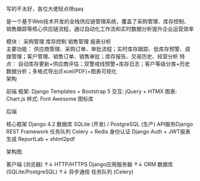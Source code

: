 
写的不太好，各位大佬轻点喷qaq

是一个基于Web技术开发的​​全栈供应链管理系统​​，覆盖了采购管理、库存控制、销售跟踪等核心供应链流程，通过自动化工作流和实时数据分析提升企业运营效率

模块： 采购管理 库存控制​​	销售管理 报表分析 	
主要功能： 供应商管理、采购订单、审批流程；实时库存跟踪、低库存预警、调拨管理；客户管理、销售订单、销售审批；库存报告、交易历史、经营分析
特点： 自动库存更新+供应商评估；双警戒线预警+库存日志；客户等级分类+历史数据分析；多格式导出(Excel/PDF)+图表可视化
​​​​	
​​
架构

前端
​​框架​​: Django Templates + Bootstrap 5
​​交互​​: jQuery + HTMX
​​图表​​: Chart.js
​​样式​​: Font Awesome 图标库

后端

​​核心框架​​	 Django 4.2
​​数据库​​	   SQLite (开发) / PostgreSQL (生产)
​​API服务​​	 Django REST Framework
​​任务队列​​	 Celery + Redis
​​身份认证​​	 Django Auth + JWT
​​报表生成​​	 ReportLab + xhtml2pdf

架构图

客户端 (浏览器)
   ↑↓ HTTP/HTTPS
Django应用服务器
   ↑↓ ORM
数据库 (SQLite/PostgreSQL)
   ↑↓ 异步通信
任务队列 (Celery)

